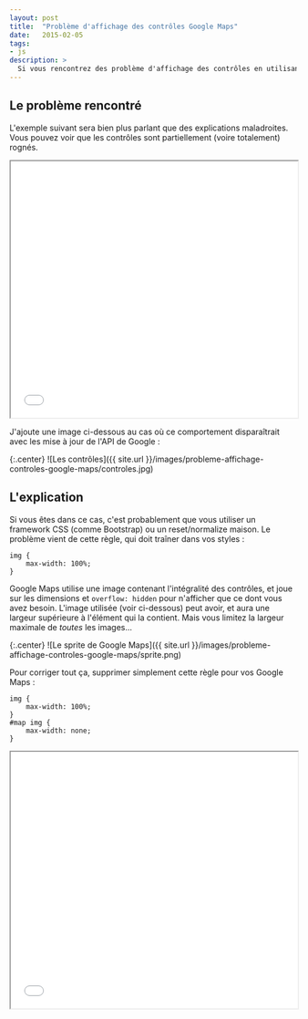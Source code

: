 ```yaml
---
layout: post
title:  "Problème d'affichage des contrôles Google Maps"
date:   2015-02-05
tags: 
- js
description: >
  Si vous rencontrez des problème d'affichage des contrôles en utilisant Google Maps Javascript API v3, ce mini article est pour vous !
---
```


## Le problème rencontré

L'exemple suivant sera bien plus parlant que des explications maladroites. Vous pouvez voir que les contrôles sont partiellement (voire totalement) rognés.

<center><iframe src="{{ site.url }}/demos/probleme-affichage-controles-google-maps/index.html" width="100%" height="450"></iframe></center>

J'ajoute une image ci-dessous au cas où ce comportement disparaîtrait avec les mise à jour de l'API de Google :

{:.center}
![Les contrôles]({{ site.url }}/images/probleme-affichage-controles-google-maps/controles.jpg)

## L'explication

Si vous êtes dans ce cas, c'est probablement que vous utiliser un framework CSS (comme Bootstrap) ou un reset/normalize maison. Le problème vient de cette règle, qui doit traîner dans vos styles :

    img {
        max-width: 100%;
    }

Google Maps utilise une image contenant l'intégralité des contrôles, et joue sur les dimensions et `overflow: hidden` pour n'afficher que ce dont vous avez besoin. L'image utilisée (voir ci-dessous) peut avoir, et aura une largeur supérieure à l'élément qui la contient. Mais vous limitez la largeur maximale de *toutes* les images...

{:.center}
![Le sprite de Google Maps]({{ site.url }}/images/probleme-affichage-controles-google-maps/sprite.png)

Pour corriger tout ça, supprimer simplement cette règle pour vos Google Maps :

    img {
        max-width: 100%;
    }
    #map img {
        max-width: none;
    }

<center><iframe src="{{ site.url }}/demos/probleme-affichage-controles-google-maps/fixed.html" width="100%" height="450"></iframe></center>